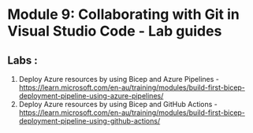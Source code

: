# Module 9: Collaborating with Git in Visual Studio Code  - Lab guides
## Labs :
1. Deploy Azure resources by using Bicep and Azure Pipelines - https://learn.microsoft.com/en-au/training/modules/build-first-bicep-deployment-pipeline-using-azure-pipelines/
2. Deploy Azure resources by using Bicep and GitHub Actions - https://learn.microsoft.com/en-au/training/modules/build-first-bicep-deployment-pipeline-using-github-actions/
